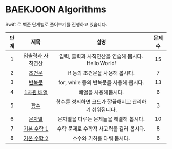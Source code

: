 # BAEKJOON Algorithms
Swift 로 백준 단계별로 풀어보기를 진행하고 있습니다.

|단계|제목|설명|문제수 |
|:---:|:---:|:---:|:---:|
|1|[입출력과 사칙연산](https://github.com/dongyoon1126/Study_algorithms/blob/main/BAEKJOON/%EC%9E%85%EC%B6%9C%EB%A0%A5%EA%B3%BC%20%EC%82%AC%EC%B9%99%EC%97%B0%EC%82%B0/%EC%9E%85%EC%B6%9C%EB%A0%A5%EA%B3%BC%20%EC%82%AC%EC%B9%99%EC%97%B0%EC%82%B0.md)|입력, 출력과 사칙연산을 연습해 봅시다. Hello World!|15|
|2|[조건문](https://github.com/dongyoon1126/Study_algorithms/blob/main/BAEKJOON/%EC%A1%B0%EA%B1%B4%EB%AC%B8/%EC%A1%B0%EA%B1%B4%EB%AC%B8.md)|if 등의 조건문을 사용해 봅시다.|7|
|3|[반복문](https://github.com/dongyoon1126/Study_algorithms/blob/main/BAEKJOON/%EB%B0%98%EB%B3%B5%EB%AC%B8/%EB%B0%98%EB%B3%B5%EB%AC%B8.md)|for, while 등의 반복문을 사용해 봅시다.|13|
|4|[1차원 배열](https://github.com/dongyoon1126/Study_algorithms/blob/main/BAEKJOON/1%EC%B0%A8%EC%9B%90%20%EB%B0%B0%EC%97%B4/1%EC%B0%A8%EC%9B%90%20%EB%B0%B0%EC%97%B4.md)|배열을 사용해봅시다.|6|
|5|[함수](https://github.com/drew105/Study_algorithms/blob/main/BAEKJOON/%ED%95%A8%EC%88%98/%ED%95%A8%EC%88%98.md)|함수를 정의하면 코드가 깔끔해지고 관리하기 쉬워집니다.|3|
|6|[문자열](https://github.com/drew105/Study_algorithms/blob/main/BAEKJOON/%EB%AC%B8%EC%9E%90%EC%97%B4/%EB%AC%B8%EC%9E%90%EC%97%B4.md)|문자열을 다루는 문제들을 해결해 봅시다.|10|
|7|[기본 수학 1](https://github.com/drew105/Study_algorithms/blob/main/BAEKJOON/%EA%B8%B0%EB%B3%B8%20%EC%88%98%ED%95%99%201/%EA%B8%B0%EB%B3%B8%20%EC%88%98%ED%95%99%201.md)|수학 문제로 수학적 사고력을 길러 봅시다.|8|
|8|[기본 수학 2]()|소수와 기하를 다뤄 봅시다.|6|
